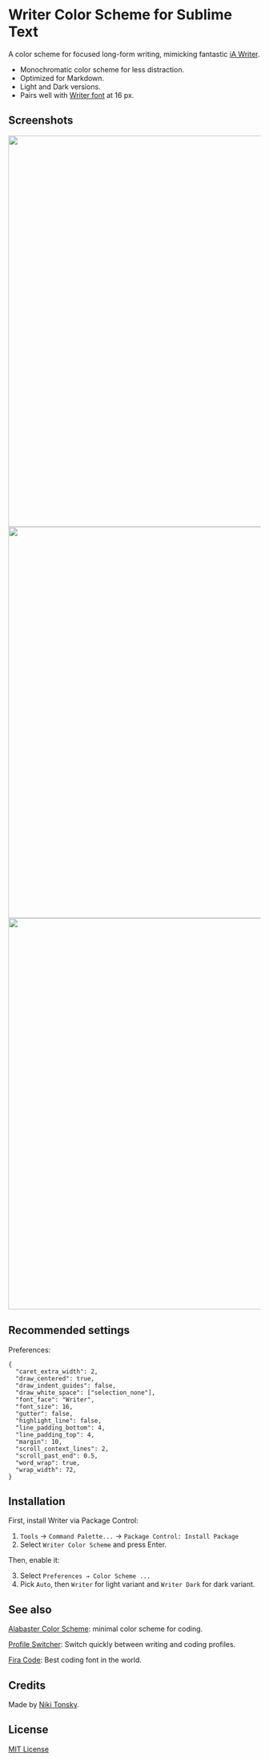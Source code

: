 # Writer Color Scheme for Sublime Text

A color scheme for focused long-form writing, mimicking fantastic [iA Writer](https://ia.net/writer).

- Monochromatic color scheme for less distraction.
- Optimized for Markdown.
- Light and Dark versions.
- Pairs well with [Writer font](https://github.com/tonsky/font-writer) at 16 px.

## Screenshots

<img src="screenshot.png" width="780px">
<img src="screenshot_light.png" width="780px">
<img src="screenshot_dark.png" width="780px">

## Recommended settings

Preferences:

```
{
  "caret_extra_width": 2,
  "draw_centered": true,
  "draw_indent_guides": false,
  "draw_white_space": ["selection_none"],
  "font_face": "Writer",
  "font_size": 16,
  "gutter": false,
  "highlight_line": false,
  "line_padding_bottom": 4,
  "line_padding_top": 4,
  "margin": 10,
  "scroll_context_lines": 2,
  "scroll_past_end": 0.5,
  "word_wrap": true,
  "wrap_width": 72,
}
```

## Installation

First, install Writer via Package Control:

1. `Tools` → `Command Palette...` → `Package Control: Install Package`
2. Select `Writer Color Scheme` and press Enter.

Then, enable it:

3. Select `Preferences → Color Scheme ...`
4. Pick `Auto`, then `Writer` for light variant and `Writer Dark` for dark variant.

## See also

[Alabaster Color Scheme](https://github.com/tonsky/sublime-scheme-alabaster): minimal color scheme for coding.

[Profile Switcher](https://github.com/tonsky/sublime-profiles): Switch quickly between writing and coding profiles.

[Fira Code](https://github.com/tonsky/FiraCode/): Best coding font in the world.

## Credits

Made by [Niki Tonsky](https://twitter.com/nikitonsky).

## License

[MIT License](./LICENSE.txt)
